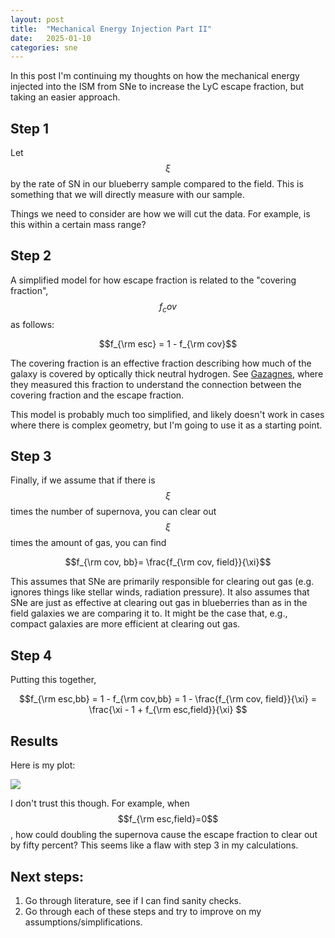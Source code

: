 ```yaml
---
layout: post
title:  "Mechanical Energy Injection Part II"
date:   2025-01-10
categories: sne
---
```



In this post I'm continuing my thoughts on how the  mechanical energy injected into the ISM from SNe to increase the LyC escape fraction, but taking an easier approach.

## Step 1

Let $$\xi$$ by the rate of SN in our blueberry sample compared to the field. This is something that we will directly measure with our sample.

Things we need to consider are how we will cut the data. For example, is this within a certain mass range?


## Step 2

A simplified model for how escape fraction is related to the "covering fraction", $$f_cov$$ as follows:

$$f_{\rm esc} = 1 - f_{\rm cov}$$

The covering fraction is an effective fraction describing how much of the galaxy is covered by optically thick neutral hydrogen. See <a href="https://www.aanda.org/articles/aa/full_html/2018/08/aa32759-18/aa32759-18.html">Gazagnes</a>, where they measured this fraction to understand the connection between the covering fraction and the escape fraction.

This model is probably much too simplified, and likely doesn't work in cases where there is complex geometry, but I'm going to use it as a starting point.

## Step 3

Finally, if we assume that if there is $$\xi$$ times the number of supernova, you can clear out $$\xi$$ times the amount of gas, you can find

$$f_{\rm cov, bb}= \frac{f_{\rm cov, field}}{\xi}$$

This assumes that SNe are primarily responsible for clearing out gas (e.g. ignores things like stellar winds, radiation pressure). It also assumes that SNe are just as effective at clearing out gas in blueberries than as in the field galaxies we are comparing it to. It might be the case that, e.g., compact galaxies are more efficient at clearing out gas.

## Step 4

Putting this together,

$$f_{\rm esc,bb} = 1 - f_{\rm cov,bb} = 1 - \frac{f_{\rm cov, field}}{\xi} = \frac{\xi - 1 + f_{\rm esc,field}}{\xi} $$


## Results

Here is my plot:


<img src="{{ site.baseurl }}/assets/plots/20250110_f_esc.png">



I don't trust this though. For example, when $$f_{\rm esc,field}=0$$, how could doubling the supernova cause the escape fraction to clear out by fifty percent? This seems like a flaw with step 3 in my calculations.


## Next steps:

1. Go through literature, see if I can find sanity checks.
2. Go through each of these steps and try to improve on my assumptions/simplifications.